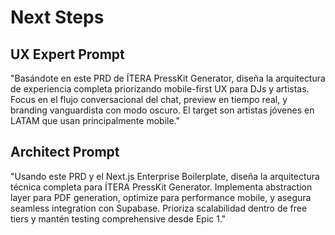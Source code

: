 # Next Steps

## UX Expert Prompt

"Basándote en este PRD de ÍTERA PressKit Generator, diseña la arquitectura de experiencia completa priorizando mobile-first UX para DJs y artistas. Focus en el flujo conversacional del chat, preview en tiempo real, y branding vanguardista con modo oscuro. El target son artistas jóvenes en LATAM que usan principalmente mobile."

## Architect Prompt

"Usando este PRD y el Next.js Enterprise Boilerplate, diseña la arquitectura técnica completa para ÍTERA PressKit Generator. Implementa abstraction layer para PDF generation, optimize para performance mobile, y asegura seamless integration con Supabase. Prioriza scalabilidad dentro de free tiers y mantén testing comprehensive desde Epic 1."